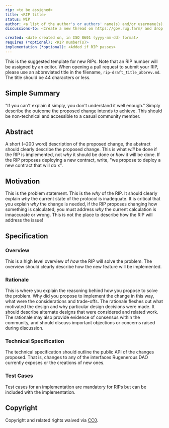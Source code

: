```yaml
---
rip: <to be assigned>
title: <RIP title>
status: WIP
author: <a list of the author's or authors' name(s) and/or username(s), or name(s) and email(s), e.g. (use with the parentheses or triangular brackets): FirstName LastName (@GitHubUsername), FirstName LastName <foo@bar.com>, FirstName (@GitHubUsername) and GitHubUsername (@GitHubUsername)>
discussions-to: <Create a new thread on https://gov.rug.farm/ and drop the link here>

created: <date created on, in ISO 8601 (yyyy-mm-dd) format>
requires (*optional): <RIP number(s)>
implementation (*optional): <Added if RIP passes>
---
```


<!--You can leave these HTML comments in your merged RIP and delete the visible duplicate text guides, they will not appear and may be helpful to refer to if you edit it again. This is the suggested template for new RIPs. Note that an RIP number will be assigned by an editor. When opening a pull request to submit your RIP, please use an abbreviated title in the filename, `rip-draft_title_abbrev.md`. The title should be 44 characters or less.-->

This is the suggested template for new RIPs. Note that an RIP number will be assigned by an editor. When opening a pull request to submit your RIP, please use an abbreviated title in the filename, `rip-draft_title_abbrev.md`. The title should be 44 characters or less.

## Simple Summary

<!--"If you can't explain it simply, you don't understand it well enough." Simply describe the outcome the proposed changes intends to achieve. This should be non-technical and accessible to a casual community member.-->

"If you can't explain it simply, you don't understand it well enough." Simply describe the outcome the proposed change intends to achieve. This should be non-technical and accessible to a casual community member.

## Abstract

<!--A short (~200 word) description of the proposed change, the abstract should clearly describe the proposed change. This is what *will* be done if the RIP is implemented, not *why* it should be done or *how* it will be done. If the RIP proposes deploying a new contract, write, "we propose to deploy a new contract that will do x".-->

A short (~200 word) description of the proposed change, the abstract should clearly describe the proposed change. This is what _will_ be done if the RIP is implemented, not _why_ it should be done or _how_ it will be done. If the RIP proposes deploying a new contract, write, "we propose to deploy a new contract that will do x".

## Motivation

<!--This is the problem statement. This is the *why* of the RIP. It should clearly explain *why* the current state of the protocol is inadequate.  It is critical that you explain *why* the change is needed, if the RIP proposes changing how something is calculated, you must address *why* the current calculation is innaccurate or wrong. This is not the place to describe how the RIP will address the issue!-->

This is the problem statement. This is the _why_ of the RIP. It should clearly explain _why_ the current state of the protocol is inadequate. It is critical that you explain _why_ the change is needed, if the RIP proposes changing how something is calculated, you must address _why_ the current calculation is innaccurate or wrong. This is not the place to describe how the RIP will address the issue!

## Specification

<!--The specification should describe the syntax and semantics of any new feature, there are five sections
1. Overview
2. Rationale
3. Technical Specification
4. Test Cases
5. Configurable Values
-->

### Overview

<!--This is a high level overview of *how* the RIP will solve the problem. The overview should clearly describe how the new feature will be implemented.-->

This is a high level overview of _how_ the RIP will solve the problem. The overview should clearly describe how the new feature will be implemented.

### Rationale

<!--This is where you explain the reasoning behind how you propose to solve the problem. Why did you propose to implement the change in this way, what were the considerations and trade-offs. The rationale fleshes out what motivated the design and why particular design decisions were made. It should describe alternate designs that were considered and related work. The rationale may also provide evidence of consensus within the community, and should discuss important objections or concerns raised during discussion.-->

This is where you explain the reasoning behind how you propose to solve the problem. Why did you propose to implement the change in this way, what were the considerations and trade-offs. The rationale fleshes out what motivated the design and why particular design decisions were made. It should describe alternate designs that were considered and related work. The rationale may also provide evidence of consensus within the community, and should discuss important objections or concerns raised during discussion.

### Technical Specification

<!--The technical specification should outline the public API of the changes proposed. That is, changes to any of the interfaces Rugenerous DAO currently exposes or the creations of new ones.-->

The technical specification should outline the public API of the changes proposed. That is, changes to any of the interfaces Rugenerous DAO currently exposes or the creations of new ones.

### Test Cases

<!--Test cases for an implementation are mandatory for RIPs but can be included with the implementation..-->

Test cases for an implementation are mandatory for RIPs but can be included with the implementation.

## Copyright

Copyright and related rights waived via [CC0](https://creativecommons.org/publicdomain/zero/1.0/).

